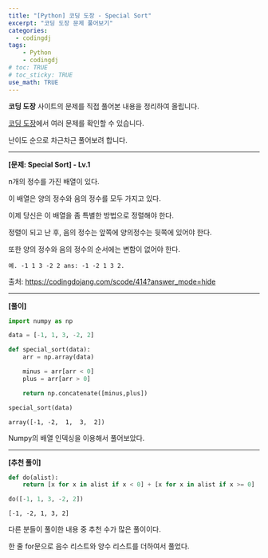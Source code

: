 ```yaml
---
title: "[Python] 코딩 도장 - Special Sort"
excerpt: "코딩 도장 문제 풀어보기"
categories: 
  - codingdj
tags: 
    - Python
    - codingdj
# toc: TRUE
# toc_sticky: TRUE
use_math: TRUE
---
```


**코딩 도장** 사이트의 문제를 직접 풀어본 내용을 정리하여 올립니다.

[코딩 도장](https://codingdojang.com/)에서 여러 문제를 확인할 수 있습니다.

난이도 순으로 차근차근 풀어보려 합니다.

---

**[문제: Special Sort] - Lv.1**

n개의 정수를 가진 배열이 있다. 

이 배열은 양의 정수와 음의 정수를 모두 가지고 있다. 

이제 당신은 이 배열을 좀 특별한 방법으로 정렬해야 한다.

정렬이 되고 난 후, 음의 정수는 앞쪽에 양의정수는 뒷쪽에 있어야 한다. 

또한 양의 정수와 음의 정수의 순서에는 변함이 없어야 한다.

```
예. -1 1 3 -2 2 ans: -1 -2 1 3 2.
```

출처: <https://codingdojang.com/scode/414?answer_mode=hide>

---

**[풀이]**


```python
import numpy as np

data = [-1, 1, 3, -2, 2]

def special_sort(data):
    arr = np.array(data)

    minus = arr[arr < 0]
    plus = arr[arr > 0]

    return np.concatenate([minus,plus])

special_sort(data)
```




    array([-1, -2,  1,  3,  2])



Numpy의 배열 인덱싱을 이용해서 풀어보았다.

---

**[추천 풀이]**


```python
def do(alist):
    return [x for x in alist if x < 0] + [x for x in alist if x >= 0]

do([-1, 1, 3, -2, 2])
```




    [-1, -2, 1, 3, 2]



다른 분들이 풀이한 내용 중 추천 수가 많은 풀이이다.

한 줄 for문으로 음수 리스트와 양수 리스트를 더하여서 풀었다.
